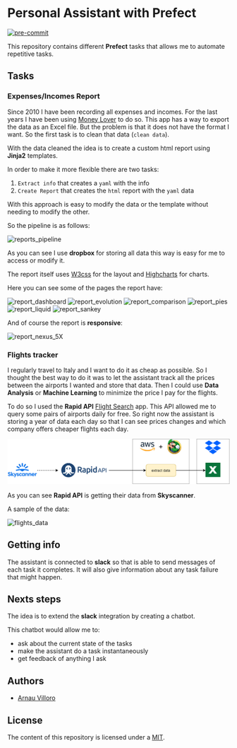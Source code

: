 # Personal Assistant with Prefect
[![pre-commit](https://img.shields.io/badge/pre--commit-enabled-brightgreen?logo=pre-commit&logoColor=white)](https://github.com/pre-commit/pre-commit)

This repository contains different **Prefect** tasks that allows me to automate repetitive tasks.

## Tasks

### Expenses/Incomes Report

Since 2010 I have been recording all expenses and incomes. For the last years I have been using [Money Lover](https://moneylover.me/) to do so.
This app has a way to export the data as an Excel file. But the problem is that it does not have the format I want.
So the first task is to clean that data (`clean data`).

With the data cleaned the idea is to create a custom html report using **Jinja2** templates.

In order to make it more flexible there are two tasks:

1. `Extract info` that creates a `yaml` with the info
2. `Create Report` that creates the `html` report with the `yaml` data

With this approach is easy to modify the data or the template without needing to modify the other.

So the pipeline is as follows:

![reports_pipeline](images/luigi_reports.png)

As you can see I use **dropbox** for storing all data this way is easy for me to access or modify it.

The report itself uses [W3css](https://www.w3schools.com/w3css/) for the layout and [Highcharts](https://www.highcharts.com/) for charts.

Here you can see some of the pages the report have:

![report_dashboard](images/report_1_dashboard.png)
![report_evolution](images/report_2_evolution.png)
![report_comparison](images/report_3_comparison.png)
![report_pies](images/report_4_pies.png)
![report_liquid](images/report_5_liquid.png)
![report_sankey](images/report_8_sankey.png)

And of course the report is **responsive**:

![report_nexus_5X](images/report_nexus_5X.png)


### Flights tracker

I regularly travel to Italy and I want to do it as cheap as possible.
So I thought the best way to do it was to let the assistant track all the prices between the airports I wanted and store that data.
Then I could use **Data Analysis** or **Machine Learning** to minimize the price I pay for the flights.

To do so I used the **Rapid API** [Flight Search](https://rapidapi.com/skyscanner/api/skyscanner-flight-search) app.
This API allowed me to query some pairs of airports daily for free.
So right now the assistant is storing a year of data each day so that I can see prices changes and which company offers cheaper flights each day.

![flights_pipeline](images/flights_task.png)

As you can see **Rapid API** is getting their data from **Skyscanner**.

A sample of the data:

![flights_data](images/flights_data.jpg)

## Getting info

The assistant is connected to **slack** so that is able to send messages of each task it completes.
It will also give information about any task failure that might happen.

## Nexts steps

The idea is to extend the **slack** integration by creating a chatbot.

This chatbot would allow me to:

* ask about the current state of the tasks
* make the assistant do a task instantaneously
* get feedback of anything I ask

## Authors
* [Arnau Villoro](villoro.com)

## License
The content of this repository is licensed under a [MIT](https://opensource.org/licenses/MIT).
